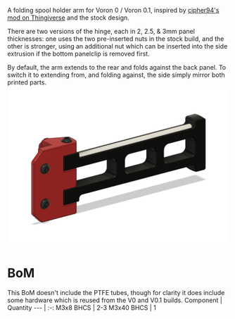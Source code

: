 A folding spool holder arm for Voron 0 / Voron 0.1, inspired by [cipher94's mod on Thingiverse](https://www.thingiverse.com/thing:4572395) and the stock design.

There are two versions of the hinge, each in 2, 2.5, & 3mm panel thicknesses: one uses the two pre-inserted nuts in the stock build, and the other is stronger, using an additional nut which can be inserted into the side extrusion if the bottom panelclip is removed first.

By default, the arm extends to the rear and folds against the back panel. To switch it to extending from, and folding against, the side simply mirror both printed parts.
![image](./Images/spool_arm_3screws.png)
# BoM
This BoM doesn't include the PTFE tubes, though for clarity it does include some hardware which is reused from the V0 and V0.1 builds.
Component | Quantity
--- | :-:
M3x8 BHCS | 2-3
M3x40 BHCS | 1
